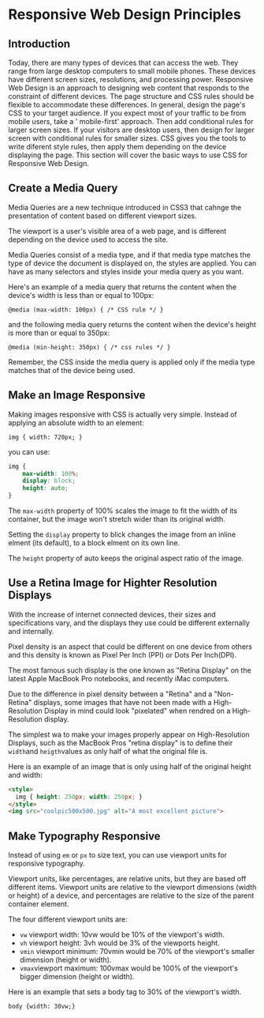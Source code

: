 # Responsive Web Design Principles

## Introduction

Today, there are many types of devices that can access the web. They range from large desktop computers to small mobile phones. These devices have different screen sizes, resolutions, and processing power. Responsive Web Design is an approach to designing web content that responds to the constraint of different devices. The page structure and CSS rules should be flexible to accommodate these differences. In general, design the page's CSS to your target audience. If you expect most of your traffic to be from mobile users, take a ' mobile-first' approach. Then add conditional rules for larger screen sizes. If your visitors are desktop users, then design for larger screen with conditional rules for smaller sizes. CSS gives you the tools to write diferent style rules, then apply them depending on the device displaying the page. This section will cover the basic ways to use CSS for Responsive Web Design.

## Create a Media Query

Media Queries are a new technique introduced in CSS3 that cahnge the presentation of content based on different viewport sizes. 

The viewport is a user's visible area of a web page, and is different depending on the device used to access the site.

Media Queries consist of a media type, and if that media type matches the type of device the document is displayed on, the styles are applied. You can have as many selectors and styles inside your media query as you want.

Here's an example of a media query that returns the content when the device's width is less than or equal to 100px:

`@media (max-width: 100px) { /* CSS rule */ }`

and the following media query returns the content wihen the device's height is more than or equal to 350px:

`@media (min-height: 350px) { /* css rules */ }`

Remember, the CSS inside the media query is applied only if the media type matches that of the device being used.


## Make an Image Responsive

Making images responsive with CSS is actually very simple. Instead of applying an absolute width to an element:

`img { width: 720px; }`

you can use:

```css
img {
    max-width: 100%;
    display: block;
    height: auto;
}
```

The `max-width` property of 100% scales the image to fit the width of its container, but the image won't stretch wider than  its original width.

Setting the `display` property to blick changes the image from an inline elment (its default), to a block elment on its own line.

The `height` property of auto keeps the original aspect ratio of the image.

## Use a Retina Image for Highter Resolution Displays

With the increase of internet connected devices, their sizes and specifications vary, and the displays they use could be different externally and internally.

Pixel density is an aspect that could be different on one device from others and this density is known as Pixel Per Inch (PPI) or Dots Per Inch(DPI). 

The most famous such display is the one known as "Retina Display" on the latest Apple MacBook Pro notebooks, and recently iMac computers. 

Due to the difference in pixel density between a "Retina" and a "Non-Retina" displays, some images that have not been made with a High-Resolution Display in mind could look "pixelated" when rendred on a High-Resolution display.

The simplest wa to make your images properly appear on High-Resolution Displays, such as the MacBook Pros "retina display" is to define their `width`and `heigth`values as only half of what the original file is. 

Here is an example of an image that is only using half of the original height and width:

```html
<style>
  img { height: 250px; width: 250px; }
</style>
<img src="coolpic500x500.jpg" alt="A most excellent picture">
```

## Make Typography Responsive

Instead of using `em` or `px` to size text, you can use viewport units for responsive typography. 

Viewport units, like percentages, are relative units, but they are based off different items. Viewport units are relative to the viewport dimensions (width or height) of a device, and percentages are relative to the size of the parent container element.

The four different viewport units are:
* `vw` viewport width: 10vw would be 10% of the viewport's width.
* `vh` viewport height: 3vh would be 3% of the viewports height.
* `vmin` viewport minimum: 70vmin would be 70% of the viewport's smaller dimension (height or width).
* `vmax`viewport maximum: 100vmax would be 100% of the viewport's bigger dimension (height or width).

Here is an example that sets a body tag to 30% of the viewport's width.

`body {width: 30vw;}`

